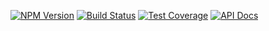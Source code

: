 [![NPM Version](https://img.shields.io/npm/v/deep-package-manager.svg)](https://npmjs.org/package/deep-package-manager)
[![Build Status](https://travis-ci.com/MitocGroup/deep-package-manager.svg?token=K6deyi9kwkfxRyXwcv6c)](https://travis-ci.com/MitocGroup/deep-package-manager)
[![Test Coverage](https://codeclimate.com/repos/5789fdc03a2d0a0079006680/badges/392fd8f92c5b59a95be2/coverage.svg)](https://codeclimate.com/repos/5789fdc03a2d0a0079006680/coverage)
[![API Docs](http://docs.deep.mg/badge.svg)](http://docs.deep.mg)

